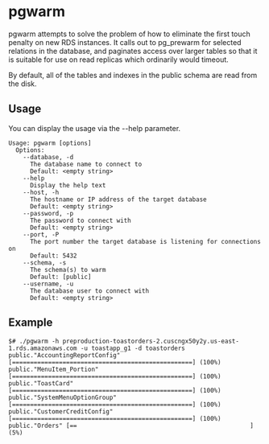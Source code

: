# pgwarm
pgwarm attempts to solve the problem of how to eliminate the first touch penalty on new RDS instances. It calls out to pg_prewarm for selected relations in the database, and paginates access over larger tables so that it is suitable for use on read replicas which ordinarily would timeout.

By default, all of the tables and indexes in the public schema are read from the disk.

## Usage
You can display the usage via the --help parameter.
```
Usage: pgwarm [options]
  Options:
    --database, -d
      The database name to connect to
      Default: <empty string>
    --help
      Display the help text
    --host, -h
      The hostname or IP address of the target database
      Default: <empty string>
    --password, -p
      The password to connect with
      Default: <empty string>
    --port, -P
      The port number the target database is listening for connections on
      Default: 5432
    --schema, -s
      The schema(s) to warm
      Default: [public]
    --username, -u
      The database user to connect with
      Default: <empty string>
```

## Example
```
$# ./pgwarm -h preproduction-toastorders-2.cuscngx50y2y.us-east-1.rds.amazonaws.com -u toastapp_g1 -d toastorders
public."AccountingReportConfig" [==================================================] (100%)
public."MenuItem_Portion" [==================================================] (100%)
public."ToastCard" [==================================================] (100%)
public."SystemMenuOptionGroup" [==================================================] (100%)
public."CustomerCreditConfig" [==================================================] (100%)
public."Orders" [==                                                ] (5%)
```

